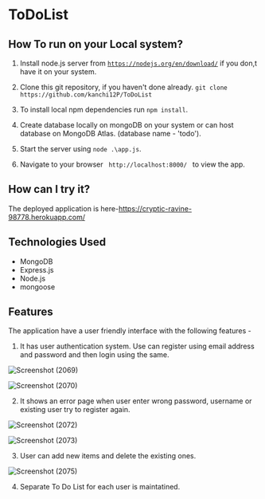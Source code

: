 # ToDoList

## How To run on your Local system?

1. Install node.js server from <code>https://nodejs.org/en/download/</code> if you don,t have it on your system.

2. Clone this git repository, if you haven't done already.
   `git clone https://github.com/kanchi12P/ToDoList`

3. To install local npm dependencies run `npm install`.

4. Create database locally on mongoDB on your system or can host database on MongoDB Atlas. (database name - 'todo').

5. Start the server using `node .\app.js`.

6. Navigate to your browser <code> http://localhost:8000/ </code> to view the app.
 
## How can I try it?
The deployed application is here-https://cryptic-ravine-98778.herokuapp.com/

## Technologies Used

* MongoDB
* Express.js
* Node.js
* mongoose




## Features
The application have a user friendly interface with the following features -

1. It has user authentication system. Use can register using email address and password and then login using the same.

![Screenshot (2069)](https://user-images.githubusercontent.com/78892305/154084670-f9ac4cbd-dd80-4fa6-addc-612e3ea311ef.png)

![Screenshot (2070)](https://user-images.githubusercontent.com/78892305/154084675-ec1a4229-d70d-40fd-a458-8a2b66583abf.png)

2. It shows an error page when user enter wrong password, username or existing user try to register again.

![Screenshot (2072)](https://user-images.githubusercontent.com/78892305/154084678-760eef32-647a-44e6-a7b6-0900b4358c2a.png)

![Screenshot (2073)](https://user-images.githubusercontent.com/78892305/154084665-a0f55eca-c175-43c8-970f-86ca06142392.png)

3. User can add new items and delete the existing ones.

![Screenshot (2075)](https://user-images.githubusercontent.com/78892305/154084669-6ef8fb5b-5a75-44b9-9eb6-1f35147387f5.png)

4. Separate To Do List for each user is maintatined.
